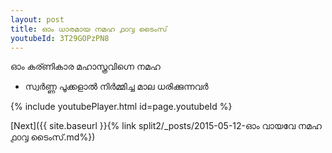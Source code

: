 ```yaml
---
layout: post
title: ഓം ധാരമായ നമഹ ൧൦൮ ടൈംസ്
youtubeId: 3T29GOPzPN8
---
```

 
 
 ഓം കര്ണികാര മഹാസ്ത്രവിഗ്നെ നമഹ 
 
 -  സ്വർണ്ണ പൂക്കളാൽ നിർമ്മിച്ച മാല ധരിക്കുന്നവർ 
 
  
 
  
 
 
 
 
 
 


{% include youtubePlayer.html id=page.youtubeId %}
 
[Next]({{ site.baseurl }}{% link  split2/_posts/2015-05-12-ഓം വായവേ നമഹ ൧൦൮ ടൈംസ്.md%})
 
